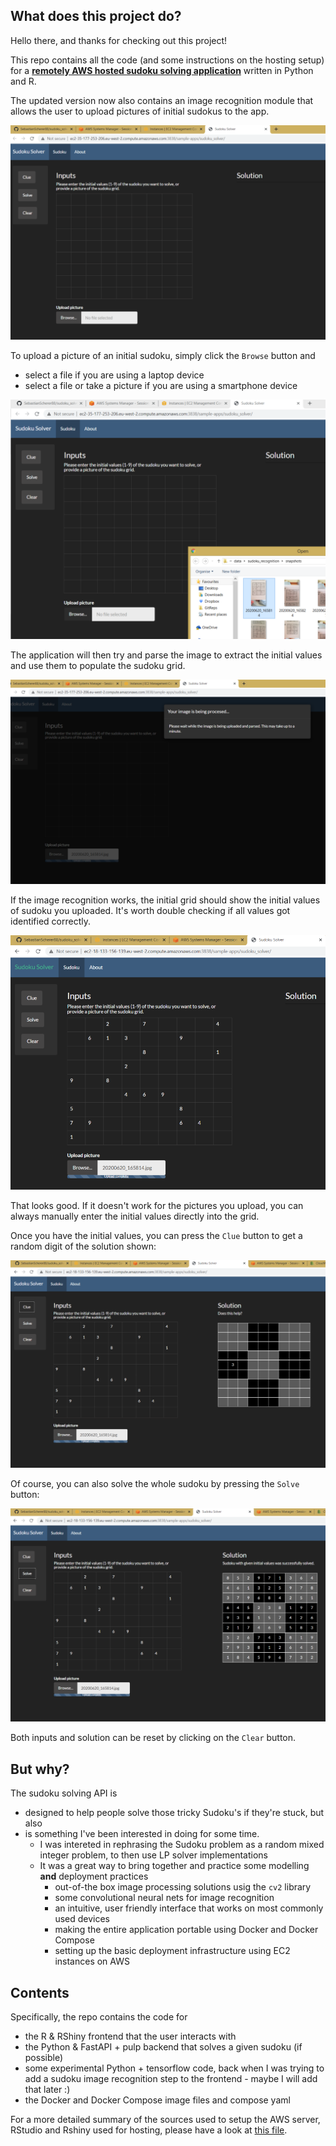 ## What does this project do?

Hello there, and thanks for checking out this project!

This repo contains all the code (and some instructions on the hosting setup) for a [**remotely AWS hosted sudoku solving application**](http://ec2-18-133-156-139.eu-west-2.compute.amazonaws.com:3838/sample-apps/sudoku_solver/:3838/sample-apps/sudoku_solver/) written in Python and R.

The updated version now also contains an image recognition module that allows the user to upload pictures of initial sudokus to the app.

![The application at the start](./Docs/clear_app.PNG)

To upload a picture of an initial sudoku, simply click the `Browse` button and 
- select a file if you are using a laptop device
- select a file or take a picture if you are using a smartphone device

![Select a picture to upload - centred and aligned pictures have a better chance of getting parsed.](./Docs/upload_pic_app.PNG)

The application will then try and parse the image to extract the initial values and use them to populate the sudoku grid.

![Fingers crossed ...](./Docs/uploaded_pic_parsing_app.PNG)

If the image recognition works, the initial grid should show the initial values of sudoku you uploaded. It's worth double checking if all values got identified correctly.

![Success!](./Docs/uploaded_pic_parsed_app.PNG)

That looks good. If it doesn't work for the pictures you upload, you can always manually enter the initial values directly into the grid.

Once you have the initial values, you can press the `Clue` button to get a random digit of the solution shown:

![Only a peek](./Docs/clued_app.PNG)

Of course, you can also solve the whole sudoku by pressing the `Solve ` button:

![Getting that sweet solved sudoku](./Docs/solved_app.PNG)

Both inputs and solution can be reset by clicking on the `Clear` button.

## But why?

The sudoku solving API is 

- designed to help people solve those tricky Sudoku's if they're stuck, but also
- is something I've been interested in doing for some time. 
	- I was intereted in rephrasing the Sudoku problem as a random mixed integer problem, to then use LP solver implementations
	- It was a great way to bring together and practice some modelling **and** deployment practices
		- out-of-the box image processing solutions usig the `cv2` library
		- some convolutional neural nets for image recognition
		- an intuitive, user friendly interface that works on most commonly used devices
		- making the entire application portable using Docker and Docker Compose
		- setting up the basic deployment infrastructure using EC2 instances on AWS
## Contents

Specifically, the repo contains the code for

- the R & RShiny frontend that the user interacts with
- the Python & FastAPI + pulp backend that solves a given sudoku (if possible)
- some experimental Python + tensorflow code, back when I was trying to add a sudoku image recognition step to the frontend - maybe I will add that later :)
- the Docker and Docker Compose image files and compose yaml

For a more detailed summary of the sources used to setup the AWS server, RStudio and Rshiny used for hosting, please have a look at [this file](./R/r_shiny_app/about.md).